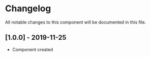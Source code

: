 # Changelog
All notable changes to this component will be documented in this file.

## [1.0.0] - 2019-11-25
- Component created
